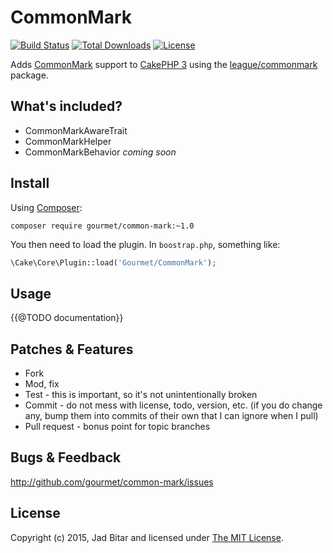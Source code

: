 # CommonMark

[![Build Status](https://travis-ci.org/gourmet/common-mark.svg?branch=master)](https://travis-ci.org/gourmet/common-mark)
[![Total Downloads](https://poser.pugx.org/gourmet/common-mark/downloads.svg)](https://packagist.org/packages/gourmet/common-mark)
[![License](https://poser.pugx.org/gourmet/common-mark/license.svg)](https://packagist.org/packages/gourmet/common-mark)

Adds [CommonMark] support to [CakePHP 3] using the [league/commonmark] package.

## What's included?

- CommonMarkAwareTrait
- CommonMarkHelper
- CommonMarkBehavior *coming soon*

## Install

Using [Composer]:

```
composer require gourmet/common-mark:~1.0
```

You then need to load the plugin. In `boostrap.php`, something like:

```php
\Cake\Core\Plugin::load('Gourmet/CommonMark');
```

## Usage

{{@TODO documentation}}

## Patches & Features

* Fork
* Mod, fix
* Test - this is important, so it's not unintentionally broken
* Commit - do not mess with license, todo, version, etc. (if you do change any, bump them into commits of
their own that I can ignore when I pull)
* Pull request - bonus point for topic branches

## Bugs & Feedback

http://github.com/gourmet/common-mark/issues

## License

Copyright (c) 2015, Jad Bitar and licensed under [The MIT License][mit].

[CommonMark]:http://commonmark.org
[CakePHP 3]:http://cakephp.org
[league/commonmark]:http://github.com/thephpleague/commonmark
[Composer]:http://getcomposer.org
[mit]:http://www.opensource.org/licenses/mit-license.php
